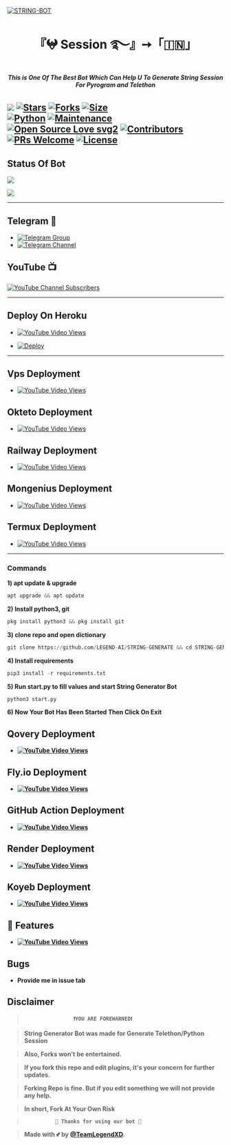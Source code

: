 [![STRING-BOT](
https://graph.org/file/c64df54687a3dcc00ab25.jpg)](https://t.me/LegendSessionBot)

<h1 align="center">
<b> 『𖤍 Session ࿐』➙「🇮🇳」 </b>
</h1>

<h6 align="center">
<b> This is One Of The Best Bot Which Can Help U To Generate String Session For Pyrogram and Telethon </b>
</h6>

[![](https://img.shields.io/badge/StringGenerator-blue)](#)
[![Stars](https://img.shields.io/github/stars/LEGEND-AI/STRING-GENERATE?style=flat-square&color=yellow)](https://github.com/LEGEND-AI/STRING-GENERATE/stargazers)
[![Forks](https://img.shields.io/github/forks/LEGEND-AI/STRING-GENERATE?style=flat-square&color=orange)](https://github.com/LEGEND-AI/STRING-GENERATE/fork)
[![Size](https://img.shields.io/github/repo-size/LEGEND-AI/STRING-GENERATE?style=flat-square&color=green)](https://github.com/LEGEND-AI/STRING-GENERATE)   
[![Python](https://img.shields.io/badge/Python-v3.10.5-blue)](https://www.python.org/)
[![Maintenance](https://img.shields.io/badge/Maintained%3F-yes-green.svg)](https://github.com/LEGEND-AI/STRING-GENERATE/graphs/commit-activity)
[![Open Source Love svg2](https://badges.frapsoft.com/os/v2/open-source.svg?v=103)](https://github.com/LEGEND-AI/STRING-GENERATE)
[![Contributors](https://img.shields.io/github/contributors/LEGEND-AI/STRING-GENERATE?style=flat-square&color=green)](https://github.com/LEGEND-AI/STRING-GENERATE/graphs/contributors)
[![PRs Welcome](https://img.shields.io/badge/PRs-welcome-brightgreen.svg?style=flat-square)](https://makeapullrequest.com)
[![License](https://img.shields.io/badge/License-AGPL-blue)](https://github.com/LEGEND-AI/STRING-GENERATE/blob/main/LICENSE)   
------
## Status Of Bot 
<p align="left">
<a href="https://github.com/LEGEND-AI/STRING-GENERATE/network/members"><img src="https://img.shields.io/github/forks/LEGEND-AI/STRING-GENERATE?label=Forks&logoColor=Black&style=social"></a><p align="left"><a href="https://github.com/LEGEND-AI/STRING-GENERATE/stargazers"><img src="https://img.shields.io/github/stars/LEGEND-AI/STRING-GENRATE?logoColor=Blue&style=social"></a><p align="left"><a href="https://github.com/LEGEND-AI/LEGENDBOT"></a><p align="left"><a href="https://github.com/LEGEND-AI/STRING-GENERATE?"></a>
  
------
  
## Telegram 🏪
- [![Telegram Group](https://img.shields.io/badge/Telegram-Group-brightgreen)](https://t.me/LegendBot_OP)
- [![Telegram Channel](https://img.shields.io/badge/Telegram-Channel-brightgreen)](https://t.me/LegendBot_AI)
  
## YouTube 📺

[![YouTube Channel Subscribers](https://img.shields.io/youtube/channel/subscribers/UCgv4QgLLpyHVWtBiTpr5srg?label=TeamLegend&style=social)](https://youtube.com/@TeamLegendBot)

-------
## Deploy On Heroku

- [![YouTube Video Views](https://img.shields.io/youtube/views/1pLXf9jG8e4?label=Deploy+•+Heroku+•&style=social)](https://youtu.be/1pLXf9jG8e4)

- [![Deploy](https://www.herokucdn.com/deploy/button.svg)](https://heroku.com/deploy)


-------

## Vps Deployment 

- [![YouTube Video Views](https://img.shields.io/youtube/views/CH_KO1wim2o?label=Vps+•+Deployment+•&style=social)](https://youtu.be/CH_KO1wim2o)



## Okteto Deployment 

- [![YouTube Video Views](https://img.shields.io/youtube/views/CH_KO1wim2o?label=Tutorial+•+Okteto+•&style=social)](https://youtu.be/CH_KO1wim2o)

## Railway Deployment 

- [![YouTube Video Views](https://img.shields.io/youtube/views/CH_KO1wim2o?label=Tutorial+•+Railway+•&style=social)](https://youtu.be/CH_KO1wim2o)


## Mongenius Deployment 


- [![YouTube Video Views](https://img.shields.io/youtube/views/ETE_v68Bt8Y?label=Tutorial+•+Mongenius+•&style=social)](https://youtu.be/ETE_v68Bt8Y)


## Termux Deployment 

- [![YouTube Video Views](https://img.shields.io/youtube/views/PmIPM8ZyQKQ?label=Tutorial+•+Termux+•&style=social)](https://youtu.be/PmIPM8ZyQKQ)

----

<h3>Commands</h3>

<b>1) apt update & upgrade</b>

```python
apt upgrade && apt update
```

<b>2) Install python3, git </b>

```python
pkg install python3 && pkg install git
```

<b>3) clone repo and open dictionary </b>

```python
git clone https://github.com/LEGEND-AI/STRING-GENERATE && cd STRING-GENERATE
```

<b>4) Install requirements </b>

```python
pip3 install -r requirements.txt
```


<b>5) Run start.py to fill values and start String Generator Bot</b>

```python
python3 start.py
```

<b>6) Now Your Bot Has Been Started Then Click On Exit

## Qovery Deployment

- [![YouTube Video Views](https://img.shields.io/youtube/views/CH_KO1wim2o?label=Tutorial+•+Qovery+•&style=social)](https://youtu.be/CH_KO1wim2o)


## Fly.io Deployment 

- [![YouTube Video Views](https://img.shields.io/youtube/views/CH_KO1wim2o?label=Tutorial+•+Fly.io+•&style=social)](https://youtu.be/CH_KO1wim2o)

## GitHub Action Deployment

- [![YouTube Video Views](https://img.shields.io/youtube/views/CH_KO1wim2o?label=Github+•+Action+•&style=social)](https://youtu.be/CH_KO1wim2o)

## Render Deployment 

- [![YouTube Video Views](https://img.shields.io/youtube/views/CH_KO1wim2o?label=Tutorial+•+Render+•&style=social)](https://youtu.be/CH_KO1wim2o)

## Koyeb Deployment 

- [![YouTube Video Views](https://img.shields.io/youtube/views/CH_KO1wim2o?label=Koyeb+•+Deployment+•&style=social)](https://youtu.be/CH_KO1wim2o)


## 📄 <a name=" Features "></a>Features

- [![YouTube Video Views](https://img.shields.io/youtube/views/CH_KO1wim2o?label=All+Features+•&style=social)](https://youtu.be/CH_KO1wim2o)


## Bugs

- Provide me in issue tab

## Disclaimer
  
>                     ❗YOU ARE FOREWARNED❗

> String Generator Bot was made for Generate Telethon/Python Session

> Also, Forks won't be entertained.

> If you fork this repo and edit plugins, it's your concern for further updates.

> Forking Repo is fine. But if you edit something we will not provide any help.

> In short, Fork At Your Own Risk    

>               💖 Thanks for using our bot 💖

</details>


> Made with 💕 by [@TeamLegendXD](https://t.me/TeamLegendXD).    




